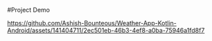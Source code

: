 #Project Demo  

https://github.com/Ashish-Bounteous/Weather-App-Kotlin-Android/assets/141404711/2ec501eb-46b3-4ef8-a0ba-75946a1fd8f7

